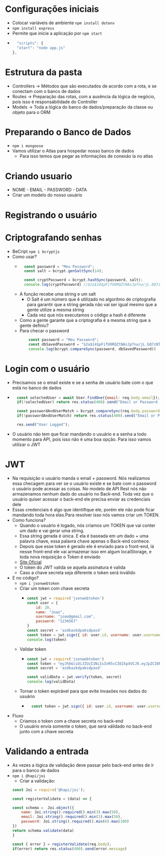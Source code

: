 # Configurações iniciais 

- Colocar variáveis de ambiente `npm install dotenv` 
- `npm install express`
- Permite que inicie a aplicação por `npm start`
- ```javascript 
    "scripts": {
    "start": "node app.js"
  },
  ``` 

# Estrutura da pasta

- Controllers -> Métodos que são executados de acordo com a rota, e se conectam com o banco de dados
- Routes -> Preparação das rotas, com a ausência da lógica de negócio, pois isso é responsábilidade do Controller
- Models -> Toda a lógica do banco de dados/preparação da classe ou objeto para o ORM

# Preparando o Banco de Dados

- `npm i mongoose`
- Vamos utilizar o Atlas para hospedar nosso banco de dados
    - Para isso temos que pegar as informações de conexão la no atlas

# Criando usuario

- NOME - EMAIL - PASSWORD - DATA
- Criar um modelo do nosso usuário

# Registrando o usuário

# Criptografando senhas 

- BeCript `npm i bcryptjs`
- Como usar?
    - ```javascript
        const password = "Meu Password";
        const salt = bcrypt.genSaltSync(14);

        const cryptPassword = bcrypt.hashSync(password, salt);
        console.log(cryptPassword) //$2a$14$pFifU0RQZtNAsJpfnu/jL.bQ7zNTaNjV/Qb7TfKTN/Hzz8u8S7nDK
      ```
    - A função recebe uma string e um salt
        - O Salt é um número que é utilizado no algoritmo de criptografia para garantir que a string gerada não vai ser igual mesmo que a gente utilize a mesma string
        - Cada vez que nós executamos o código a hash é diferente
    - Como a gente garante que a criptografia é a mesma string que a gente definiu?
    - Para checar o password
        ```javascript 
            const password = "Meu Password";
            const dbSavedPassword = "$2a$14$pFifU0RQZtNAsJpfnu/jL.bQ7zNTaNjV/Qb7TfKTN/Hzz8u8S7nDK";
            console.log(bcrypt.compareSync(password, dbSavedPassword))
        ```

# Login com o usuário

- Precisamos se o email existe e se a senha de usuário bate com o que está no banco de dados
- ```javascript
    const selectedUser = await User.findOne({email: req.body.email});
    if(!selectedUser) return res.status(400).send("Email or Password is incorrect");

    const passwordAndUserMatch = bcrypt.compareSync(req.body.password, selectedUser.password)
    if(!passwordAndUserMatch) return res.status(400).send("Email or Password is incorrect");

    res.send("User Logged");
  ```
- O usuário não tem que ficar mandando o usuário e a senha a todo momento para API, pois isso não é uma boa opção. Para isso vamos utilizar o JWT

# JWT

- Na requisição o usuário manda o email + password. Nós realizamos essa checagem para ver se o usuário existe e se bate com o password o usuário pode acessar as coisas. No modelo de API Rest nós não armazenamos nenhum dado do usuário no Back-end. Toda vez que o usuário quiser acessar o back-end ele precisa enviar as credenciais dele
- Essas credenciais é algo que identifique ele, porém ele não pode ficar mandando toda hora elas.Para resolver isso nós
vamos criar um TOKEN. 
- Como funciona?
    - Quando o usuário é logado, nós criamos um TOKEN que vai conter um dado e vai gerar uma string.
    - Essa string gerada é única. E ela é baseada em um dado + uma palavra chave, essa palavra chave apenas o Back-end conhece.
    - Depois que esse token é gerado ele é enviado para o front-end, lá nesse front-end ele vai armazenar isso em algum localStorage, e toda nova requisição o Token é enviado
    - [Site Oficial](https://jwt.io/)
    - O token do JWT valida se aquela assinatura é valida
    - Caso a chave secreta seja diferente o token será inválido
- E no código?
    - `npm i jsonwebtoken`
    - Criar um token com chave secreta
        - ```javascript
          const jwt = require('jsonwebtoken')
          const user = {
              id: 20,
              name: "Joao",
              username: "joao@gmail.com",
              password: "1234567"
          }
          const secret = 'asdkaskdpaksdpasd'
          const token = jwt.sign({ id: user.id, username: user.username}, secret)
          console.log(token)
          ```
    - Validar token
        - ```javascript
          const jwt = require('jsonwebtoken')
          const token = "eyJhbGciOiJIUzI1NiIsInR5cCI6IkpXVCJ9.eyJpZCI6MjAsInVzZXJuYW1lIjoiam9hb0BnbWFpbC5jb20iLCJpYXQiOjE2ODA2Mzc0MjZ9.R7P5sp68GNV_3hYSo1PdocaFYJLf6KJyJDuoYFp04jc"
          const secret = 'asdkaskdpaksdpasd'

          const validData = jwt.verify(token, secret)
          console.log(validData)
          ```
    - Tornar o token expirável para que evite invasões nos dados do usuário
        - ```javascript
            const token = jwt.sign({ id: user.id, username: user.username}, secret, {expiresIn: 20})
          ```
- Fluxo
    - Criamos o token com a chave secreta no back-end
    - O usuário envia somente o token, que será válidado no back-end junto com a chave secreta

# Validando a entrada

- As vezes a lógica de validação deve passar pelo back-end antes de ir para o banco de dados
- `npm i @hapi/joi`
    - Criar a validação:
    ```javascript
    const Joi = require('@hapi/joi');

    const registerValidate = (data) => {
    
    const schema =  Joi.object({
        name: Joi.string().required().min(3).max(50),
        email: Joi.string().required().min(3).max(50),
        password: Joi.string().required().min(6).max(100)
    }) 
    return schema.validate(data)
    }

    const { error } = registerValidate(req.body);
    if(error) return res.status(400).send(error.message)
    ```